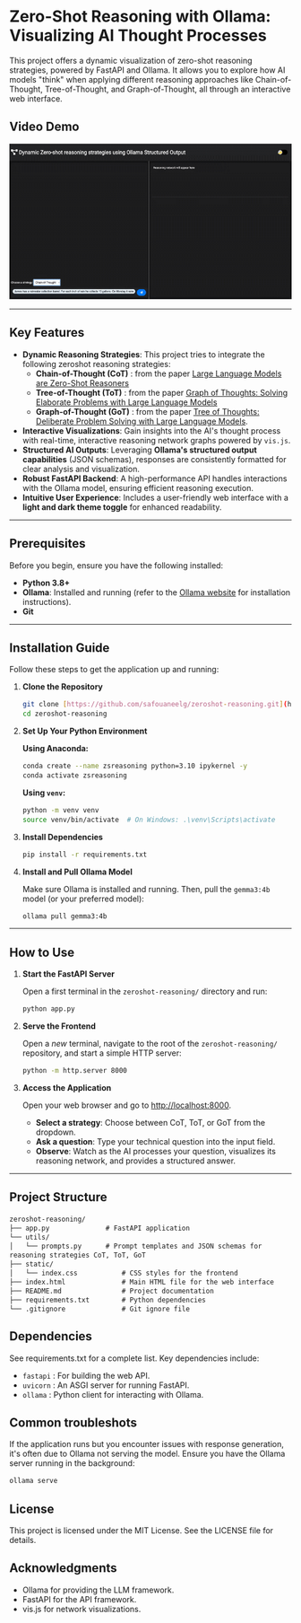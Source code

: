 # Zero-Shot Reasoning with Ollama: Visualizing AI Thought Processes

This project offers a dynamic visualization of zero-shot reasoning strategies, powered by FastAPI and Ollama. It allows you to explore how AI models "think" when applying different reasoning approaches like Chain-of-Thought, Tree-of-Thought, and Graph-of-Thought, all through an interactive web interface.

## Video Demo

![Demonstration](examples/demonstrator2.gif)

---

## Key Features

* **Dynamic Reasoning Strategies**: This project tries to integrate the following zeroshot reasoning strategies:
    - **Chain-of-Thought (CoT)** : from the paper [Large Language Models are Zero-Shot Reasoners](https://arxiv.org/abs/2205.11916)
    - **Tree-of-Thought (ToT)** : from the paper [Graph of Thoughts: Solving Elaborate Problems with Large Language Models](https://arxiv.org/abs/2308.09687)
    -  **Graph-of-Thought (GoT)** : from the paper [Tree of Thoughts: Deliberate Problem Solving with Large Language Models](https://arxiv.org/abs/2305.10601).
* **Interactive Visualizations**: Gain insights into the AI's thought process with real-time, interactive reasoning network graphs powered by `vis.js`.
* **Structured AI Outputs**: Leveraging **Ollama's structured output capabilities** (JSON schemas), responses are consistently formatted for clear analysis and visualization.
* **Robust FastAPI Backend**: A high-performance API handles interactions with the Ollama model, ensuring efficient reasoning execution.
* **Intuitive User Experience**: Includes a user-friendly web interface with a **light and dark theme toggle** for enhanced readability.

---

## Prerequisites

Before you begin, ensure you have the following installed:

* **Python 3.8+**
* **Ollama**: Installed and running (refer to the [Ollama website](https://ollama.com/) for installation instructions).
* **Git**

---

## Installation Guide

Follow these steps to get the application up and running:

1.  **Clone the Repository**

    ```bash
    git clone [https://github.com/safouaneelg/zeroshot-reasoning.git](https://github.com/safouaneelg/zeroshot-reasoning.git)
    cd zeroshot-reasoning
    ```

2.  **Set Up Your Python Environment**

    **Using Anaconda:**

    ```bash
    conda create --name zsreasoning python=3.10 ipykernel -y
    conda activate zsreasoning
    ```

    **Using `venv`:**

    ```bash
    python -m venv venv
    source venv/bin/activate  # On Windows: .\venv\Scripts\activate
    ```

3.  **Install Dependencies**

    ```bash
    pip install -r requirements.txt
    ```

4.  **Install and Pull Ollama Model**

    Make sure Ollama is installed and running. Then, pull the `gemma3:4b` model (or your preferred model):

    ```bash
    ollama pull gemma3:4b
    ```

---

## How to Use

1.  **Start the FastAPI Server**

    Open a first terminal in the `zeroshot-reasoning/` directory and run:

    ```bash
    python app.py
    ```

2.  **Serve the Frontend**

    Open a *new* terminal, navigate to the root of the `zeroshot-reasoning/` repository, and start a simple HTTP server:

    ```bash
    python -m http.server 8000
    ```

3.  **Access the Application**

    Open your web browser and go to <http://localhost:8000>.

    * **Select a strategy**: Choose between CoT, ToT, or GoT from the dropdown.
    * **Ask a question**: Type your technical question into the input field.
    * **Observe**: Watch as the AI processes your question, visualizes its reasoning network, and provides a structured answer.

---

## Project Structure

```plain
zeroshot-reasoning/
├── app.py              # FastAPI application
└── utils/
│   └── prompts.py      # Prompt templates and JSON schemas for reasoning strategies CoT, ToT, GoT
├── static/
│   └── index.css           # CSS styles for the frontend
├── index.html              # Main HTML file for the web interface
├── README.md               # Project documentation
├── requirements.txt        # Python dependencies
└── .gitignore              # Git ignore file
```

## Dependencies

See requirements.txt for a complete list. Key dependencies include:

- `fastapi` : For building the web API.
- `uvicorn` : An ASGI server for running FastAPI.
- `ollama` : Python client for interacting with Ollama.

## Common troubleshots

If the application runs but you encounter issues with response generation, it's often due to Ollama not serving the model. Ensure you have the Ollama server running in the background:

```bash
ollama serve
```

## License

This project is licensed under the MIT License. See the LICENSE file for details.

## Acknowledgments

- Ollama for providing the LLM framework.
- FastAPI for the API framework.
- vis.js for network visualizations.
